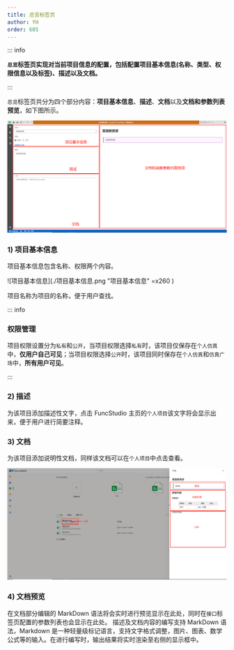```yaml
---
title: 总览标签页
author: YH
order: 605
---
```

::: info

**`总览`标签页实现对当前项目信息的配置，包括配置项目基本信息(名称、类型、权限信息以及标签)、描述以及文档。**

:::

`总览`标签页共分为四个部分内容：**项目基本信息**、**描述**、**文档**以及**文档和参数列表预览**，如下图所示。

![总览标签页截图](./总览标签页截图.png "总览标签页截图")

### 1)	项目基本信息

项目基本信息包含名称、权限两个内容。

![项目基本信息](./项目基本信息.png "项目基本信息" =x260 )

项目名称为项目的名称，便于用户查找。

::: info

### **权限管理**

项目权限设置分为`私有`和`公开`，当项目权限选择`私有`时，该项目仅保存在`个人仿真`中，**仅用户自己可见**；当项目权限选择`公开`时，该项目同时保存在`个人仿真`和`仿真广场`中，**所有用户可见**。

:::

### 2)	描述

为该项目添加描述性文字，点击 FuncStudio 主页的`个人项目`该文字将会显示出来，便于用户进行简要注释。

### 3)	文档

为该项目添加说明性文档，同样该文档可以在`个人项目`中点击查看。

![查看项目描述和文档](./查看项目描述和文档.png "查看项目描述和文档")

### 4)  文档预览

在文档部分编辑的 MarkDown 语法将会实时进行预览显示在此处，同时在`接口`标签页配置的参数列表也会显示在此处。
描述及文档内容的编写支持 MarkDown 语法，Markdown 是一种轻量级标记语言，支持文字格式调整，图片、图表、数学公式等的输入。在进行编写时，输出结果将实时渲染至右侧的显示框中。

